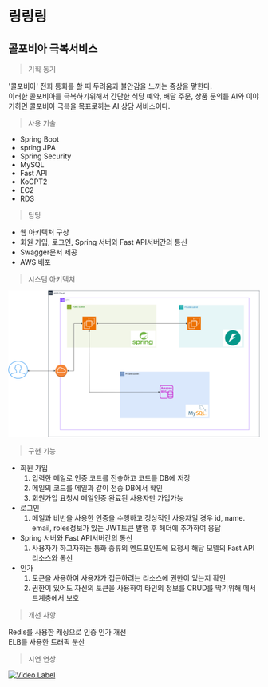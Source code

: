 # 링링링
## 콜포비아 극복서비스

> 기획 동기

'콜포비아' 전화 통화를 할 때 두려움과 불안감을 느끼는 증상을 맣한다.<br>
이러한 콜포비아를 극복하기위해서 간단한 식당 예약, 배달 주문, 상품 문의를 AI와 이야기하면 콜포비아 극복을 목표로하는 AI 상담 서비스이다. 

> 사용 기술

* Spring Boot
* spring JPA
* Spring Security
* MySQL
* Fast API
* KoGPT2
* EC2
* RDS
> 담당

* 웹 아키텍처 구상<br>
* 회원 가입, 로그인, Spring 서버와 Fast API서버간의 통신<br>
* Swagger문서 제공<br>
* AWS 배포<br>

> 시스템 아키텍처

<img src="./img/ringringring.png"/>

>  구현 기능

* 회원 가입
    1. 입력한 메일로 인증 코드를 전솧하고 코드를 DB에 저장
    2. 메일의 코드를 메일과 같이 전송 DB에서 확인 
    3. 회원가입 요청시 메일인증 완료된 사용자만 가입가능
* 로그인
    1. 메일과 비번을 사용한 인증을 수행하고 정상적인 사용자일 경우 id, name. email, roles정보가 있는 JWT토큰 발행 후 헤더에 추가하여 응답
* Spring 서버와 Fast API서버간의 통신
    1. 사용자가 하고자하는 통화 종류의 엔드포인프에 요청시 해당 모델의 Fast API 리소스와 통신
* 인가
    1. 토큰을 사용하여 사용자가 접근하려는 리소스에 권한이 있는지 확인
    2. 권한이 있어도 자신의 토큰을 사용하여 타인의 정보를 CRUD를 막기위해 메서드계층에서 보호

> 개선 사항

Redis를 사용한 캐싱으로 인증 인가 개선<br>
ELB를 사용한 트래픽 분산<br>

> 시연 연상

[![Video Label](http://img.youtube.com/vi/QX9Z_rL9_b4/0.jpg)](https://youtu.be/QX9Z_rL9_b4)
